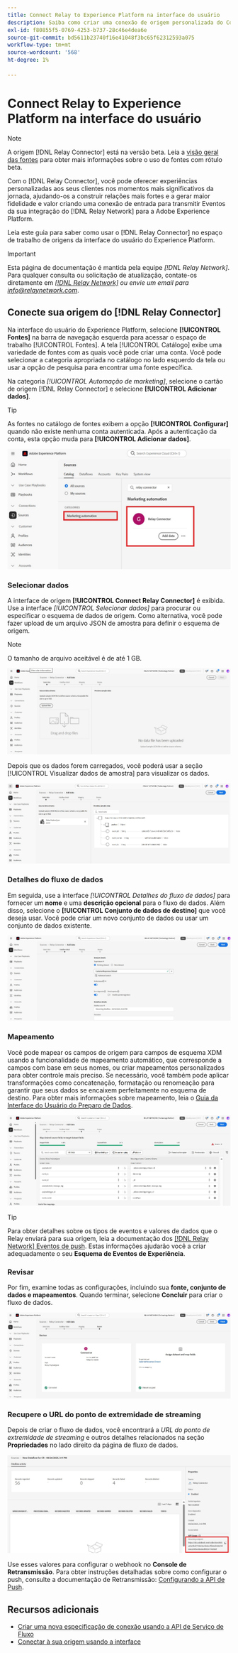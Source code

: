 ```yaml
---
title: Connect Relay to Experience Platform na interface do usuário
description: Saiba como criar uma conexão de origem personalizada do Conector de retransmissão usando a interface do usuário do Adobe Experience Platform.
exl-id: f80855f5-0769-4253-b737-28c46e4dea6e
source-git-commit: bd5611b23740f16e41048f3bc65f62312593a075
workflow-type: tm+mt
source-wordcount: '568'
ht-degree: 1%

---
```


# Connect Relay to Experience Platform na interface do usuário

>[!NOTE]
>
>A origem [!DNL Relay Connector] está na versão beta. Leia a [visão geral das fontes](../../../../home.md#terms-and-conditions) para obter mais informações sobre o uso de fontes com rótulo beta.

Com o [!DNL Relay Connector], você pode oferecer experiências personalizadas aos seus clientes nos momentos mais significativos da jornada, ajudando-os a construir relações mais fortes e a gerar maior fidelidade e valor criando uma conexão de entrada para transmitir Eventos da sua integração do [!DNL Relay Network] para a Adobe Experience Platform.

Leia este guia para saber como usar o [!DNL Relay Connector] no espaço de trabalho de origens da interface do usuário do Experience Platform.

>[!IMPORTANT]
>
>Esta página de documentação é mantida pela equipe *[!DNL Relay Network]*. Para qualquer consulta ou solicitação de atualização, contate-os diretamente em *[[!DNL Relay Network]](https://www.relaynetwork.com/) ou envie um email para [info@relaynetwork.com](mailto:info@relaynetwork.com)*.

## Conecte sua origem do [!DNL Relay Connector]

Na interface do usuário do Experience Platform, selecione **[!UICONTROL Fontes]** na barra de navegação esquerda para acessar o espaço de trabalho [!UICONTROL Fontes]. A tela [!UICONTROL Catálogo] exibe uma variedade de fontes com as quais você pode criar uma conta. Você pode selecionar a categoria apropriada no catálogo no lado esquerdo da tela ou usar a opção de pesquisa para encontrar uma fonte específica.

Na categoria *[!UICONTROL Automação de marketing]*, selecione o cartão de origem [!DNL Relay Connector] e selecione **[!UICONTROL Adicionar dados]**.

>[!TIP]
>
>As fontes no catálogo de fontes exibem a opção **[!UICONTROL Configurar]** quando não existe nenhuma conta autenticada. Após a autenticação da conta, esta opção muda para **[!UICONTROL Adicionar dados]**.

![A página de catálogo do espaço de trabalho de origens.](../../../../images/tutorials/create/relay-connector/relay-source.jpg)

### Selecionar dados

A interface de origem **[!UICONTROL Connect Relay Connector]** é exibida. Use a interface *[!UICONTROL Selecionar dados]* para procurar ou especificar o esquema de dados de origem. Como alternativa, você pode fazer upload de um arquivo JSON de amostra para definir o esquema de origem.

>[!NOTE]
>
>O tamanho de arquivo aceitável é de até 1 GB.

![Selecionar interface de dados](../../../../images/tutorials/create/relay-connector/upload-data.jpg)

Depois que os dados forem carregados, você poderá usar a seção [!UICONTROL Visualizar dados de amostra] para visualizar os dados.

![Os dados carregados.](../../../../images/tutorials/create/relay-connector/uploaded-data.jpg)

### Detalhes do fluxo de dados

Em seguida, use a interface *[!UICONTROL Detalhes do fluxo de dados]* para fornecer um **nome** e uma **descrição opcional** para o fluxo de dados. Além disso, selecione o **[!UICONTROL Conjunto de dados de destino]** que você deseja usar. Você pode criar um novo conjunto de dados ou usar um conjunto de dados existente.

![A interface de detalhes do fluxo de dados. ](../../../../images/tutorials/create/relay-connector/dataflow.jpg)

### Mapeamento

Você pode mapear os campos de origem para campos de esquema XDM usando a funcionalidade de mapeamento automático, que corresponde a campos com base em seus nomes, ou criar mapeamentos personalizados para obter controle mais preciso. Se necessário, você também pode aplicar transformações como concatenação, formatação ou renomeação para garantir que seus dados se encaixem perfeitamente no esquema de destino. Para obter mais informações sobre mapeamento, leia o [Guia da Interface do Usuário do Preparo de Dados](../../../../../data-prep/ui/mapping.md).

![A interface de mapeamento no fluxo de trabalho de origens.](../../../../images/tutorials/create/relay-connector/mapping.jpg)

>[!TIP]
>
>Para obter detalhes sobre os tipos de eventos e valores de dados que o Relay enviará para sua origem, leia a documentação dos [[!DNL Relay Network] Eventos de push](https://docs.relaynetwork.com/docs/push-events). Estas informações ajudarão você a criar adequadamente o seu **Esquema de Eventos de Experiência**.

### Revisar

Por fim, examine todas as configurações, incluindo sua **fonte, conjunto de dados e mapeamentos**. Quando terminar, selecione **Concluir** para criar o fluxo de dados.

![A etapa de revisão do fluxo de trabalho de fontes.](../../../../images/tutorials/create/relay-connector/review.jpg)

### Recupere o URL do ponto de extremidade de streaming

Depois de criar o fluxo de dados, você encontrará a *URL do ponto de extremidade de streaming* e outros detalhes relacionados na seção **Propriedades** no lado direito da página de fluxo de dados.

![As propriedades do fluxo de dados](../../../../images/tutorials/create/relay-connector/streaming-endpoint.jpg)

Use esses valores para configurar o webhook no **Console de Retransmissão**. Para obter instruções detalhadas sobre como configurar o push, consulte a documentação de Retransmissão: [Configurando a API de Push](https://docs.relaynetwork.com/docs/configuring-the-push-api).

## Recursos adicionais

* [Criar uma nova especificação de conexão usando a API de Serviço de Fluxo](https://experienceleague.adobe.com/en/docs/experience-platform/sources/sdk/streaming-sdk/create)
* [Conectar à sua origem usando a interface](https://experienceleague.adobe.com/en/docs/experience-platform/sources/sdk/streaming-sdk/submit#test-your-source-using-the-ui)
